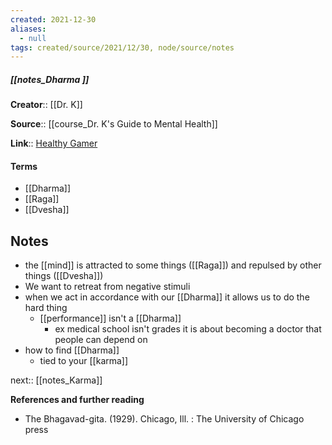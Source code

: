 ```yaml
---
created: 2021-12-30 
aliases:
  - null
tags: created/source/2021/12/30, node/source/notes
---
```


##### [[notes_Dharma ]]
**Creator**:: [[Dr. K]]
 
**Source**:: [[course_Dr. K's Guide to Mental Health]]

**Link**:: [Healthy Gamer](https://coaching.healthygamer.gg/guide/lessons/dharma)

#### Terms
- [[Dharma]]
- [[Raga]]
- [[Dvesha]]

## Notes
- the [[mind]] is attracted to some things ([[Raga]]) and repulsed by other things ([[Dvesha]])
- We want to retreat from negative stimuli
- when we act in accordance with our [[Dharma]] it allows us to do the hard thing
	- [[performance]] isn't a [[Dharma]]
		- ex medical school isn't grades it is about becoming a doctor that people can depend on
- how to find [[Dharma]]
	- tied to your [[karma]]

next:: [[notes_Karma]]


**References and further reading**  
-   The Bhagavad-gita. (1929). Chicago, Ill. : The University of Chicago press
